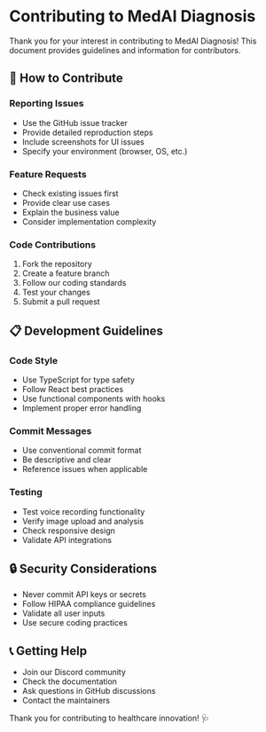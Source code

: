 # Contributing to MedAI Diagnosis

Thank you for your interest in contributing to MedAI Diagnosis! This document provides guidelines and information for contributors.

## 🤝 How to Contribute

### Reporting Issues
- Use the GitHub issue tracker
- Provide detailed reproduction steps
- Include screenshots for UI issues
- Specify your environment (browser, OS, etc.)

### Feature Requests
- Check existing issues first
- Provide clear use cases
- Explain the business value
- Consider implementation complexity

### Code Contributions
1. Fork the repository
2. Create a feature branch
3. Follow our coding standards
4. Test your changes
5. Submit a pull request

## 📋 Development Guidelines

### Code Style
- Use TypeScript for type safety
- Follow React best practices
- Use functional components with hooks
- Implement proper error handling

### Commit Messages
- Use conventional commit format
- Be descriptive and clear
- Reference issues when applicable

### Testing
- Test voice recording functionality
- Verify image upload and analysis
- Check responsive design
- Validate API integrations

## 🔒 Security Considerations

- Never commit API keys or secrets
- Follow HIPAA compliance guidelines
- Validate all user inputs
- Use secure coding practices

## 📞 Getting Help

- Join our Discord community
- Check the documentation
- Ask questions in GitHub discussions
- Contact the maintainers

Thank you for contributing to healthcare innovation! 🩺